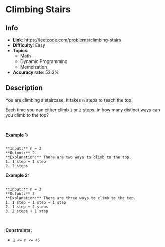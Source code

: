 # Climbing Stairs

## Info  
- **Link**: https://leetcode.com/problems/climbing-stairs
- **Difficulty**: Easy  
- **Topics**:   
    - Math
    - Dynamic Programming
    - Memoization
- **Accuracy rate**: 52.2%  

## Description  
    
You are climbing a staircase. It takes `n` steps to reach the top.


Each time you can either climb `1` or `2` steps. In how many distinct ways can you climb to the top?


 


**Example 1:**



```

**Input:** n = 2
**Output:** 2
**Explanation:** There are two ways to climb to the top.
1. 1 step + 1 step
2. 2 steps

```

**Example 2:**



```

**Input:** n = 3
**Output:** 3
**Explanation:** There are three ways to climb to the top.
1. 1 step + 1 step + 1 step
2. 1 step + 2 steps
3. 2 steps + 1 step

```

 


**Constraints:**


* `1 <= n <= 45`


  
    